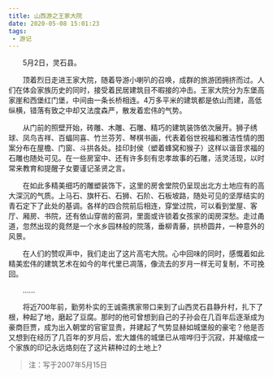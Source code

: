 ```yaml
---
title: 山西游之王家大院
date: 2020-05-08 15:01:23
tags:
 - 游记
---
```


&emsp;&emsp;5月2日，灵石县。

&emsp;&emsp;顶着烈日走进王家大院，随着导游小喇叭的召唤，成群的旅游团拥挤而过。人们在体会家族历史的同时，接受着民居建筑目不暇接的冲击。王家大院分为东堡高家崖和西堡红门堡，中间由一条长桥相连。4万多平米的建筑都是依山而建，高低纵横，错落有致之中却又法度森严，散发着宏伟的气势。

&emsp;&emsp;从门前的照壁开始，砖雕、木雕、石雕、精巧的建筑装饰依次展开。狮子绣球、凤鸟吉祥、百蝠同喜、竹兰芬芳、琴棋书画，代表着俗世祝福和雅洁性情的图案分布在屋檐、门窗、斗拱各处。挂印封侯（塑着蜂窝和猴子）这样以谐音求福的石雕也随处可见。在一些房室中、还有许多刻有忠孝故事的石雕，活灵活现，以时常来教育和提醒子女要谨记圣贤之言。

&emsp;&emsp;在如此多精美细巧的雕塑装饰下，这里的房舍堂院仍呈现出北方土地应有的高大深沉的气质。上马石、旗杆石、石狮、石阶、石板坡路，随处可见的坚厚结实的青石定下了此处的基调。各样的四合院前后相连，穿堂过院，可以看到堂屋、客厅、厢房、书院，还有依山穿凿的窑洞，里面或许锁着女孩家的闺房深愁。走过甬道，忽然出现的竟然是一个水乡园林般的院落，垂柳青藤，拱桥圆井，一种意外的风景。

&emsp;&emsp;在人们的赞叹声中，我们走出了这片高宅大院。心中回味的同时，感慨着如此精美宏伟的建筑艺术在如今的年代里已凋落，像流去的岁月一样无可复制，不可挽回。

&emsp;&emsp;......

&emsp;&emsp;将近700年前，勤劳朴实的王诚斋携家带口来到了山西灵石县静升村，扎下了根，种起了地，磨起了豆腐。那时的他可曾想到自己的子孙会在几百年后逐渐成为豪商巨贾，成为出入朝堂的官宦显贵，并建起了气势显赫如城堡般的豪宅？他是否又想到在经历了几百年的岁月后，宏大雄伟的城堡已从喧哗归于沉寂，并凝缩成一个家族的印记永远烙刻在了这片耕种过的土地上?

> 注：写于2007年5月15日

